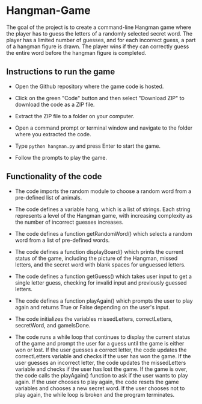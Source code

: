 # Hangman-Game

The goal of the project is to create a command-line Hangman game where the player has to guess the letters of a randomly selected secret word. The player has a limited number of guesses, and for each incorrect guess, a part of a hangman figure is drawn. The player wins if they can correctly guess the entire word before the hangman figure is completed. 


## Instructions to run the game

* Open the Github repository where the game code is hosted.

* Click on the green "Code" button and then select "Download ZIP" to download the code as a ZIP file.

* Extract the ZIP file to a folder on your computer.

* Open a command prompt or terminal window and navigate to the folder where you extracted the code.

* Type ```python hangman.py``` and press Enter to start the game.

* Follow the prompts to play the game.

## Functionality of the code

* The code imports the random module to choose a random word from a pre-defined list of animals.

* The code defines a variable hang, which is a list of strings. Each string represents a level of the Hangman game, with increasing complexity as the number of incorrect guesses increases.

* The code defines a function getRandomWord() which selects a random word from a list of pre-defined words.

* The code defines a function displayBoard() which prints the current status of the game, including the picture of the Hangman, missed letters, and the secret word with blank spaces for unguessed letters.

* The code defines a function getGuess() which takes user input to get a single letter guess, checking for invalid input and previously guessed letters.

* The code defines a function playAgain() which prompts the user to play again and returns True or False depending on the user's input.

* The code initializes the variables missedLetters, correctLetters, secretWord, and gameIsDone.

* The code runs a while loop that continues to display the current status of the game and prompt the user for a guess until the game is either won or lost. If the user guesses a correct letter, the code updates the correctLetters variable and checks if the user has won the game. If the user guesses an incorrect letter, the code updates the missedLetters variable and checks if the user has lost the game. If the game is over, the code calls the playAgain() function to ask if the user wants to play again. If the user chooses to play again, the code resets the game variables and chooses a new secret word. If the user chooses not to play again, the while loop is broken and the program terminates.
